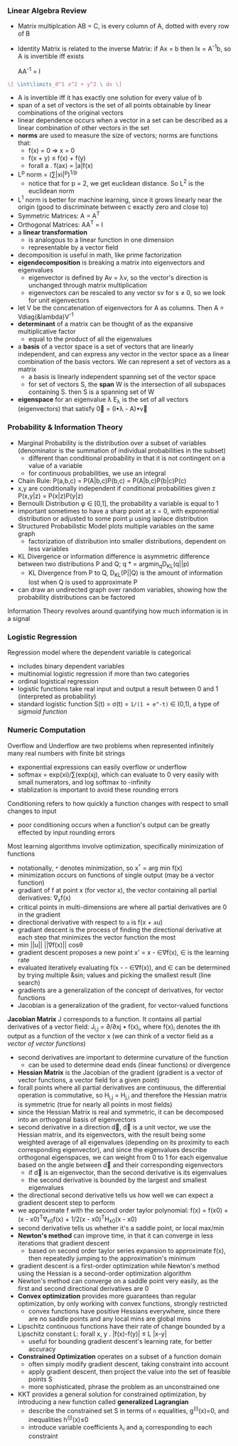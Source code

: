### Linear Algebra Review
- Matrix multiplcation AB = C, is every column of A, dotted with every row of B
- Identity Matrix is related to the inverse Matrix: if Ax = b then Ix = A<sup>-1</sup>b, so A is invertible iff exists 

  AA<sup>-1</sup> = I
  
```latex
\[ \int\limits_0^1 x^2 + y^2 \ dx \]
```
  
- A is invertible iff it has exactly one solution for every value of b
- span of a set of vectors is the set of all points obtainable by linear combinations of the original vectors
- linear dependence occurs when a vector in a set can be described as a linear combination of other vectors in the set
- **norms** are used to measure the size of vectors; norms are functions that:
  - f(x) = 0 => x = 0
  - f(x + y) ≤ f(x) + f(y)
  - forall a . f(ax) = |a|f(x)
- L<sup>p</sup> norm = (∑|xi|<sup>p</sup>)<sup>1/p</sup>
  - notice that for p = 2, we get euclidean distance. So L<sup>2</sup> is the euclidean norm
- L<sup>1</sup> norm is better for machine learning, since it grows linearly near the origin (good to discriminate between c exactly zero and close to)
- Symmetric Matrices: A = A<sup>T</sup>
- Orthogonal Matrices: AA<sup>T</sup> = I
- a **linear transformation** 
  - is analogous to a linear function in one dimension 
  - representable by a vector field
- decomposition is useful in math, like prime factorization
- **eigendecomposition** is breaking a matrix into eigenvectors and eigenvalues
  - eigenvector is defined by Av = &lambda;v, so the vector's direction is unchanged through matrix multiplication
  - eigenvectors can be rescaled to any vector sv for s ≠ 0, so we look for unit eigenvectors
- let V be the concatenation of eigenvectors for A as columns. Then A = Vdiag(&lambda)V<sup>-1</sup>
- **determinant** of a matrix can be thought of as the expansive multiplicative factor
  - equal to the product of all the eigenvalues
- a **basis** of a vector space is a set of vectors that are linearly independent, and can express any vector in the vector space as a linear combination of the basis vectors. We can represent a set of vectors as a matrix
  - a basis is linearly independent spanning set of the vector space
  - for set of vectors S, the **span** W is the intersection of all subspaces containing S. then S is a spanning set of W 
- **eigenspace** for an eigenvalue &lambda; E<sub>&lambda;</sub> is the set of all vectors (eigenvectors) that satisfy 0&#8407; = (I•&lambda; - A)•v&#8407;

### Probability & Information Theory
- Marginal Probability is the distribution over a subset of variables (denominator is the summation of individual probabilities in the subset)
  - different than conditional probability in that it is not contingent on a value of a variable 
  - for continuous probabilities, we use an integral
- Chain Rule: P(a,b,c) = P(A|b,c)P(b,c) = P(A|b,c)P(b|c)P(c)
- x,y are conditionally independent if conditional probabilities given z P(x,y|z) = P(x|z)P(y|z)
- Bernoulli Distribution &phi; &isin; [0,1], the probability a variable is equal to 1
- important sometimes to have a sharp point at x = 0, with exponential distribution or adjusted to some point &mu; using laplace distribution
- Structured Probabilistic Model plots multiple variables on the same graph
  - factorization of distribution into smaller distributions, dependent on less variables
- KL Divergence or information difference is asymmetric difference between two distributions P and Q; q * = argmin<sub>q</sub>D<sub>KL</sub>(q||p)
  - KL Divergence from P to Q, D<sub>KL</sub>(P||Q) is the amount of information lost when Q is used to approximate P
- can draw an undirected graph over random variables, showing how the probability distributions can be factored

Information Theory revolves around quantifying how much information is in a signal

### Logistic Regression
Regression model where the dependent variable is categorical
- includes binary dependent variables
- multinomial logistic regression if more than two categories
- ordinal logistical regression
- logistic functions take real input and output a result between 0 and 1 (interpreted as probability)
- standard logistic function S(t) = &sigma;(t) = `1/(1 + e^-t)` &isin; (0,1), a type of *sigmoid function*

### Numeric Computation
Overflow and Underflow are two problems when represented infinitely many real numbers with finite bit strings
- exponential expressions can easily overflow or underflow
- softmax = exp(xi)/∑(exp(xj), which can evaluate to 0 very easily with small numerators, and log softmax to -infinity
- stablization is important to avoid these rounding errors

Conditioning refers to how quickly a function changes with respect to small changes to input
- poor conditioning occurs when a function's output can be greatly effected by input rounding errors

Most learning algorithms involve optimization, specifically minimization of functions
- notationally, `*` denotes minimization, so x<sup>`*`</sup> = arg min f(x)
- minimization occurs on functions of single output (may be a vector function)
- gradiant of f at point x (for vector x), the vector containing all partial derivatives: &nabla;<sub>x</sub>f(x)
- critical points in multi-dimensions are where all partial derivatives are 0 in the gradient
- directional derivative with respect to `a` is f(x + `a`u)
- gradiant descent is the process of finding the directional derivative at each step that minimizes the vector function the most
- min ||u|| ||&nabla;f(x)|| cos&theta;
- gradient descent proposes a new point x' = x - &isin;&nabla;f(x), &isin; is the learning rate
- evaluated iteratively evaluating f(x - - &isin;&nabla;f(x)), and &isin; can be determined by trying multiple &sin; values and picking the smallest result (line search)
- gradients are a generalization of the concept of derivatives, for vector functions
- Jacobian is a generalization of the gradient, for vector-valued functions

**Jacobian Matrix** J corresponds to a function. It contains all partial derivatives of a vector field: J<sub>i,j</sub> = ∂/∂xj • f(x)<sub>i</sub>, where f(x)<sub>i</sub> denotes the ith output as a function of the vector x (we can think of a vector field as a *vector of vector functions*)
- second derivatives are important to determine curvature of the function
  - can be used to determine dead ends (linear functions) or divergence 
- **Hessian Matrix** is the Jacobian of the gradient (gradient is a vector of vector functions, a vector field for a given point)
- forall points where all partial derivatives are continuous, the differential operation is commutative, so H<sub>i,j</sub> = H<sub>j,i</sub> and therefore the Hessian matrix is symmetric (true for nearly all points in most fields) 
- since the Hessian Matrix is real and symmetric, it can be decomposed into an orthogonal basis of eigenvectors
- second derivative in a direction d&#8407;, d&#8407; is a unit vector, we use the Hessian matrix, and its eigenvectors, with the result being some weighted average of all eigenvalues (depending on its proximity to each corresponding eigenvector), and since the eigenvalues describe orthogonal eigenspaces, we can weight from 0 to 1 for each eigenvalue based on the angle between d&#8407; and their corresponding eigenvectors
  - if d&#8407; is an eigenvector, than the second derivative is its eigenvalues
  - the second derivative is bounded by the largest and smallest eigenvalues
- the directional second derivative tells us how well we can expect a gradient descent step to perform
- we approximate f with the second order taylor polynomial: f(x) = f(x0) + (x - x0)<sup>T</sup>&nabla;<sub>x0</sub>f(x) + 1/2(x - x0)<sup>T</sup>H<sub>x0</sub>(x - x0)
- second derivative tells us whether it's a saddle point, or local max/min
- **Newton's method** can improve time, in that it can converge in less iterations that gradient descent
  - based on second order taylor series expansion to approximate f(x), then repeatedly jumping to the approximation's minimum
- gradient descent is a first-order optimization while Newton's method using the Hessian is a second-order optimization algorithm
- Newton's method can converge on a saddle point very easily, as the first and second directional derivatives are 0
- **Convex optimization** provides more guarantees than regular optimization, by only working with convex functions, strongly restricted
  - convex functions have positive Hessians everywhere, since there are no saddle points and any local mins are global mins
- Lipschitz continuous functions have their rate of change bounded by a Lipschitz constant L: forall x, y . |f(x)-f(y)| ≤ L |x-y|
  - useful for bounding gradient descent's learning rate, for better accuracy
- **Constrained Optimization** operates on a subset of a function domain
  - often simply modify gradient descent, taking constraint into account
  - apply gradient descent, then project the value into the set of feasible points S
  - more sophisticated, phrase the problem as an unconstrained one
- KKT provides a general solution for constrained optimization, by introducing a new function called **generalized Lagrangian**
  - describe the constrained set S in terms of `n` equalities, g<sup>(i)</sup>(x)=0, and inequalities h<sup>(j)</sup>(x)≤0
  - introduce variable coefficients &lambda;<sub>i</sub> and a<sub>j</sub> corresponding to each constraint
  
